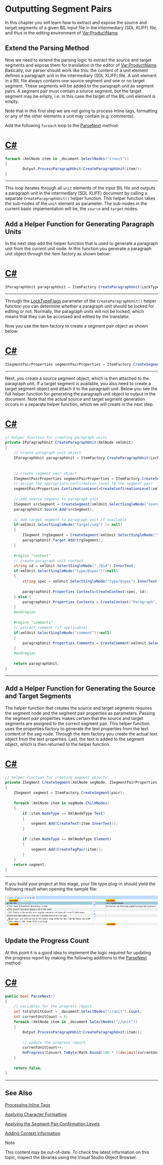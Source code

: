 Outputting Segment Pairs
===

In this chapter you will learn how to extract and expose the source and target segments of a given BIL input file in the intermediary (SDL XLIFF) file, and thus in the editing environment of <Var:ProductName>.

Extend the Parsing Method
--

Now we need to extend the parsing logic to extract the source and target segments and expose them for translation in the editor of <Var:ProductName>. Basically, our parser should work like this: the content of a unit element defines a paragraph unit in the intermediary (SDL XLIFF) file. A unit element in a BIL file always contains one source segment and one or no target segment. These segments will be added to the paragraph unit as segment pairs. A segment pair must contain a source segment, but the target segment may be empty, i.e. in this case the target of the BIL unit element is empty.

Note that in this first step we are not going to process inline tags, formatting or any of the other elements a unit may contain (e.g. comments).

Add the following ```foreach``` loop to the [ParseNext](../../api/filetypesupport/Sdl.FileTypeSupport.Framework.BilingualApi.AbstractBilingualParser.yml#Sdl_FileTypeSupport_Framework_BilingualApi_AbstractBilingualParser_ParseNext) method:

# [C#](#tab/tabid-1)
```cs
foreach (XmlNode item in _document.SelectNodes("//unit"))
{
        Output.ProcessParagraphUnit(CreateParagraphUnit(item));
}
```
***

This loop iterates through all ```unit``` elements of the input BIL file and outputs a paragraph unit in the intermediary (SDL XLIFF) document by calling a separate ```CreateParagraphUnit()``` helper function. This helper function takes the sub-nodes of the ```unit``` element as parameter. The sub-nodes in the current basic implementation will be, the ```source``` and ```target``` nodes.

Add a Helper Function for Generating Paragraph Units
--

In the next step add the helper function that is used to generate a paragraph unit from the current unit node. In this function you generate a paragraph unit object through the item factory as shown below:

# [C#](#tab/tabid-2)
```cs
IParagraphUnit paragraphUnit = ItemFactory.CreateParagraphUnit(LockTypeFlags.Unlocked);
```
***


Through the [LockTypeFlags](../../api/filetypesupport/Sdl.FileTypeSupport.Framework.NativeApi.LockTypeFlags.yml) parameter of the ```CreateParagraphUnit()``` helper function you can determine whether a paragraph unit should be locked for editing or not. Normally, the paragraph units will not be locked, which means that they can be accessed and edited by the translator.

Now you use the item factory to create a segment pair object as shown below:

# [C#](#tab/tabid-3)
```cs
ISegmentPairProperties segmentPairProperties = ItemFactory.CreateSegmentPairProperties();
```
***

Next, you create a source segment object, which is then attached to the paragraph unit. If a target segment is available, you also need to create a target segment object and attach it to the paragraph unit. Below you see the full helper function for generating the paragraph unit object to output in the document. Note that the actual source and target segment generation occurs in a separate helper function, which we will create in the next step.

# [C#](#tab/tabid-4)
```cs
// helper function for creating paragraph units
private IParagraphUnit CreateParagraphUnit(XmlNode xmlUnit)
{
    // create paragraph unit object
    IParagraphUnit paragraphUnit = ItemFactory.CreateParagraphUnit(LockTypeFlags.Unlocked);


    // create segment pair object
    ISegmentPairProperties segmentPairProperties = ItemFactory.CreateSegmentPairProperties();  
    // assign the appropriate confirmation level to the segment pair            
    segmentPairProperties.ConfirmationLevel=CreateConfirmationLevel(xmlUnit.Attributes["status"].Value);

    // add source segment to paragraph unit
    ISegment srcSegment = CreateSegment(xmlUnit.SelectSingleNode("source/seg"), segmentPairProperties);            
    paragraphUnit.Source.Add(srcSegment);

    // add target segment to paragraph unit if available
    if(xmlUnit.SelectSingleNode("target/seg") != null)            
    {
        ISegment trgSegment = CreateSegment(xmlUnit.SelectSingleNode("target/seg"), segmentPairProperties);
        paragraphUnit.Target.Add(trgSegment);
    }

    #region "context"
    // create paragraph unit context
    string id = xmlUnit.SelectSingleNode("./@id").InnerText;
    if(xmlUnit.SelectSingleNode("type/@spec")!=null)
    {
        string spec = xmlUnit.SelectSingleNode("type/@spec").InnerText;

        paragraphUnit.Properties.Contexts=CreateContext(spec, id);
    } else {
        paragraphUnit.Properties.Contexts = CreateContext("Paragraph", id);
    }
    #endregion

    #region "comments"
    // extract comment (if applicable)
    if(xmlUnit.SelectSingleNode("comment")!=null)
    {
        paragraphUnit.Properties.Comments = CreateComment(xmlUnit.SelectSingleNode("comment").InnerText);
    }
    #endregion

    return paragraphUnit;
}
```
***

Add a Helper Function for Generating the Source and Target Segments
--

The helper function that creates the source and target segments requires the segment node and the segment pair properties as parameters. Passing the segment pair properties makes certain that the source and target segments are assigned to the correct segment pair. This helper function uses the properties factory to generate the text properties from the text content of the seg node. Through the item factory you create the actual text object from the text properties. Last, the text is added to the segment object, which is then returned to the helper function.

# [C#](#tab/tabid-5)
```cs
// helper function for creating segment objects
private ISegment CreateSegment(XmlNode segNode, ISegmentPairProperties pair)
{
    ISegment segment = ItemFactory.CreateSegment(pair);

    foreach (XmlNode item in segNode.ChildNodes)
    {
        if (item.NodeType == XmlNodeType.Text)
        {
            segment.Add(CreateText(item.InnerText));
        }

        if (item.NodeType == XmlNodeType.Element)
        {
            segment.Add(CreateTagPair(item));
        }
    }
    return segment;
}
```
***

If you build your project at this stage, your file type plug-in should yield the following result when opening the sample file:

![BilText](images/BilText.jpg)


Update the Progress Count
--

At this point it is a good idea to implement the logic required for updating the progress report by making the following additions to the [ParseNext](../../api/filetypesupport/Sdl.FileTypeSupport.Framework.BilingualApi.AbstractBilingualParser.yml#Sdl_FileTypeSupport_Framework_BilingualApi_AbstractBilingualParser_ParseNext) method:

# [C#](#tab/tabid-6)
```cs
public bool ParseNext()
{
    // variables for the progress report
    int totalUnitCount = _document.SelectNodes("//unit").Count;
    int currentUnitCount = 0;
    foreach (XmlNode item in _document.SelectNodes("//unit"))
    {
        Output.ProcessParagraphUnit(CreateParagraphUnit(item));

        // update the progress report   
        currentUnitCount++;
        OnProgress(Convert.ToByte(Math.Round(100 * ((decimal)currentUnitCount / totalUnitCount), 0)));
    }

    return false;
}
```
***

See Also
--



[Processing Inline Tags](processing_inline_tags.md)

[Applying Character Formatting](applying_character_formatting.md)

[Applying the Segment Pair Confirmation Levels](applying_the_segment_pair_confirmation_levels.md)

[Adding Context Information](adding_context_information.md)

>[!NOTE]
>
> This content may be out-of-date. To check the latest information on this topic, inspect the libraries using the Visual Studio Object Browser.